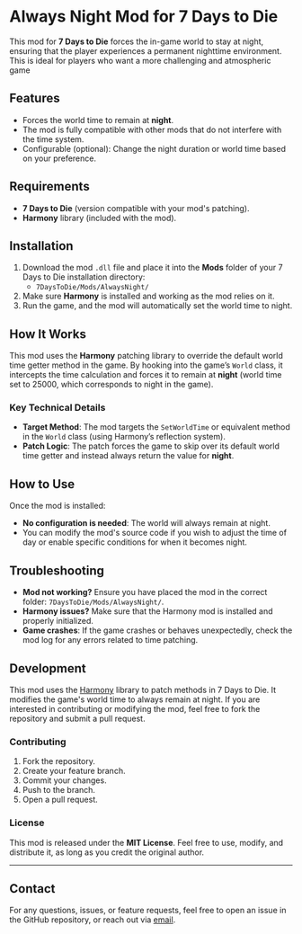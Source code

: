 # Always Night Mod for 7 Days to Die

This mod for **7 Days to Die** forces the in-game world to stay at night, ensuring that the player experiences a permanent nighttime environment. This is ideal for players who want a more challenging and atmospheric game

## Features

- Forces the world time to remain at **night**.
- The mod is fully compatible with other mods that do not interfere with the time system.
- Configurable (optional): Change the night duration or world time based on your preference.

## Requirements

- **7 Days to Die** (version compatible with your mod's patching).
- **Harmony** library (included with the mod).

## Installation

1. Download the mod `.dll` file and place it into the **Mods** folder of your 7 Days to Die installation directory:
   - `7DaysToDie/Mods/AlwaysNight/`
2. Make sure **Harmony** is installed and working as the mod relies on it.
3. Run the game, and the mod will automatically set the world time to night.

## How It Works

This mod uses the **Harmony** patching library to override the default world time getter method in the game. By hooking into the game’s `World` class, it intercepts the time calculation and forces it to remain at **night** (world time set to 25000, which corresponds to night in the game).

### Key Technical Details

- **Target Method**: The mod targets the `SetWorldTime` or equivalent method in the `World` class (using Harmony’s reflection system).
- **Patch Logic**: The patch forces the game to skip over its default world time getter and instead always return the value for **night**.

## How to Use

Once the mod is installed:
- **No configuration is needed**: The world will always remain at night.
- You can modify the mod's source code if you wish to adjust the time of day or enable specific conditions for when it becomes night.

## Troubleshooting

- **Mod not working?** Ensure you have placed the mod in the correct folder: `7DaysToDie/Mods/AlwaysNight/`.
- **Harmony issues?** Make sure that the Harmony mod is installed and properly initialized.
- **Game crashes**: If the game crashes or behaves unexpectedly, check the mod log for any errors related to time patching.

## Development

This mod uses the [Harmony](https://github.com/pardeike/Harmony) library to patch methods in 7 Days to Die. It modifies the game's world time to always remain at night. If you are interested in contributing or modifying the mod, feel free to fork the repository and submit a pull request.

### Contributing

1. Fork the repository.
2. Create your feature branch.
3. Commit your changes.
4. Push to the branch.
5. Open a pull request.

### License

This mod is released under the **MIT License**. Feel free to use, modify, and distribute it, as long as you credit the original author.

---

## Contact

For any questions, issues, or feature requests, feel free to open an issue in the GitHub repository, or reach out via [email](mailto:your-email@example.com).

